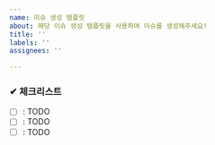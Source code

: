 ```yaml
---
name: 이슈 생성 템플릿
about: 해당 이슈 생성 템플릿을 사용하여 이슈를 생성해주세요!
title: ''
labels: ''
assignees: ''

---
```

### ✔ 체크리스트
- [ ] : TODO
- [ ] : TODO
- [ ] : TODO